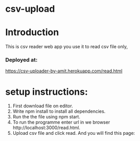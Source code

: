 # csv-upload
# Introduction
This is csv reader web app you use it to read csv file only, 

### Deployed at:
 https://csv-uploader-by-amit.herokuapp.com/read.html
 
# setup instructions:

1. First download file on editor.
2. Write npm install to install all dependencies.
3. Run the the file using npm start. 
4. To run the programme enter url in we browser http://localhost:3000/read.html.
5. Upload csv file and click read. And you will find this page:
